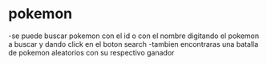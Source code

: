 # pokemon

-se puede buscar pokemon con el id o con el nombre digitando el pokemon a buscar y dando click en el boton search
-tambien encontraras una batalla de pokemon aleatorios con su respectivo ganador



